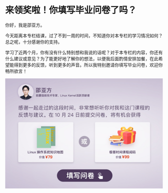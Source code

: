 # 来领奖啦！你填写毕业问卷了吗？
你好，我是邵亚方。

今天距离本专栏结课，过了不到一周的时间，不知道你对本专栏的学习情况如何？总之呢，十分感谢你的支持。

学习了近两个月，你有没有什么特别想和我说的话呢？对于本专栏的内容，你还有什么建议或意见？为了能更好地了解你的想法，以便我后面酌情安排加餐，在此希望能得到更多的反馈，听到更多的声音。所以我特别邀请你填写毕业问卷，欢迎你畅所欲言！

[![](./httpsstatic001geekbangorgresourceimage385238d6dbba408db9d4a3fe34857de5d652.jpg)](https://jinshuju.net/f/mwe1E9)

<!-- [[[read_end]]] -->